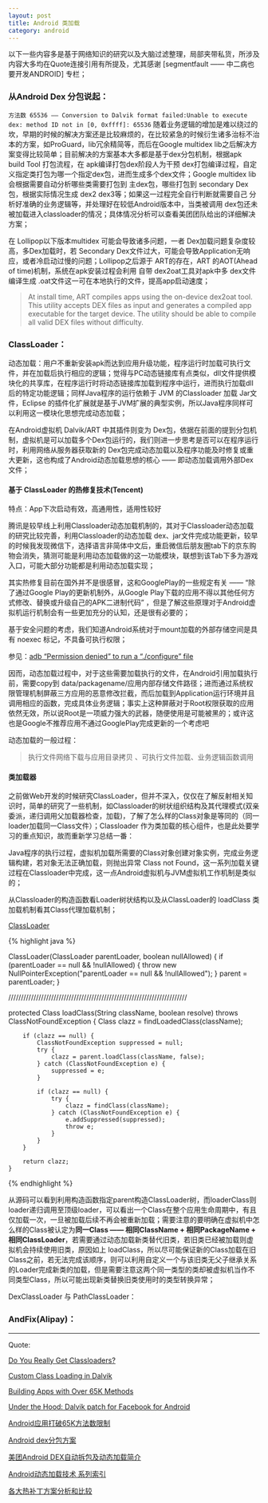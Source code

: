 ```yaml
---
layout: post
title: Android 类加载
category: android
---
```


以下一些内容多是基于网络知识的研究以及大脑过滤整理，局部夹带私货，所涉及内容大多均在Quote连接引用有所提及，尤其感谢 [segmentfault —— 中二病也要开发ANDROID] 专栏；


### 从Android Dex 分包说起：

`方法数 65536 —— Conversion to Dalvik format failed:Unable to execute dex: method ID not in [0, 0xffff]: 65536` 随着业务逻辑的增加是难以绕过的坎，早期的时候的解决方案还是比较麻烦的，在比较紧急的时候衍生诸多治标不治本的方案，如ProGuard，lib冗余精简等，而后在Google multidex lib之后解决方案变得比较简单；目前解决的方案基本大多都是基于dex分包机制，根据apk build Tool 打包流程，在 apk编译打包dex阶段人为干预 dex打包编译过程，自定义指定类打包为哪一个指定dex包，进而生成多个dex文件；Google multidex lib 会根据需要自动分析哪些类需要打包到 主dex包，哪些打包到 secondary Dex包，根据实际情况生成 dex2 dex3等；如果这一过程完全自行判断就需要自己 分析好准确的业务逻辑等，并处理好在较低Android版本中，当类被调用 dex包还未被加载进入classloader的情况；具体情况分析可以查看美团团队给出的详细解决方案；

在 Lollipop以下版本multidex 可能会导致诸多问题，一者 Dex加载问题复杂度较高，多Dex加载时，若 Secondary Dex文件过大，可能会导致Application无响应，或者冷启动过慢的问题；Lollipop之后源于 ART的存在，ART 的AOT(Ahead of time)机制，系统在apk安装过程会利用 自带 dex2oat工具对apk中多 dex文件编译生成 .oat文件这一可在本地执行的文件，提高app启动速度；

> At install time, ART compiles apps using the on-device dex2oat tool. This utility accepts DEX files as input and generates a compiled app executable for the target device. The utility should be able to compile all valid DEX files without difficulty.


### ClassLoader：

  动态加载：用户不重新安装apk而达到应用升级功能，程序运行时加载可执行文件，并在加载后执行相应的逻辑；觉得与PC动态链接库有点类似，dll文件提供模块化的共享库，在程序运行时将动态链接库加载到程序中运行，进而执行加载dll后的特定功能逻辑；同样Java程序的运行依赖于 JVM 的Classloader 加载 Jar文件，Eclipse 的插件化扩展就是基于JVM扩展的典型实例，所以Java程序同样可以利用这一模块化思想完成动态加载；

  在Android虚拟机 Dalvik/ART 中其插件则变为 Dex包，依据在前面的提到分包机制，虚拟机是可以加载多个Dex包运行的，我们则进一步思考是否可以在程序运行时，利用网络从服务器获取新的 Dex包完成动态加载以及程序功能及时修复或重大更新，这也构成了Android动态加载思想的核心 —— 即动态加载调用外部Dex文件；




#### 基于 ClassLoader 的热修复技术(Tencent)

特点：App下次启动有效，高通用性，适用性较好

腾讯是较早线上利用Classloader动态加载机制的，其对于Classloader动态加载的研究比较完善，利用Classloader的动态加载 dex、jar文件完成功能更新，较早的时候我发现微信下，选择语言非简体中文后，重启微信后朋友圈tab下的京东购物会消失，猜测可能是利用动态加载做的这一功能模块，联想到该Tab下多为游戏入口，可能大部分功能都是利用动态加载实现；

其实热修复目前在国外并不是很感冒，这和GooglePlay的一些规定有关 —— “除了通过Google Play的更新机制外，从Google Play下载的应用不得以其他任何方式修改、替换或升级自己的APK二进制代码” ，但是了解这些原理对于Android虚拟机运行机制会有一些更加充分的认知，还是很有必要的；

基于安全问题的考虑，我们知道Android系统对于mount加载的外部存储空间是具有 noexec 标记，不具备可执行权限；

参见：[adb “Permission denied” to run a “./configure” file](http://android.stackexchange.com/questions/35658/adb-permission-denied-to-run-a-configure-file)

因而，动态加载过程中，对于这些需要加载执行的文件，在Android引用加载执行前，需要copy到  data/packagename/应用内部存储文件路径；进而通过系统权限管理机制屏蔽三方应用的恶意修改拦截，而后加载到Application运行环境并且调用相应的函数，完成具体业务逻辑；事实上这种屏蔽对于Root权限获取的应用依然无效，所以说Root是一项威力强大的武器，随便使用是可能被黑的；或许这也是Google不推荐应用不通过GooglePlay完成更新的一个考虑吧

动态加载的一般过程：

>  执行文件网络下载与应用目录拷贝 、可执行文件加载、业务逻辑函数调用


#### 类加载器

之前做Web开发的时候研究ClassLoader，但并不深入，仅仅在了解反射相关知识时，简单的研究了一些机制，如Classloader的树状组织结构及其代理模式(双亲委派，递归调用父加载器检查，加载)，了解了怎么样的Class对象是等同的（同一loader加载同一Class文件）；Classloader 作为类加载的核心组件，也是此处要学习的重点知识，故而重新学习总结一番：

Java程序的执行过程，虚拟机加载所需要的Class对象创建对象实例，完成业务逻辑构建，若对象无法正确加载，则抛出异常 Class not Found，这一系列加载关键过程在Classloader中完成，这一点Android虚拟机与JVM虚拟机工作机制是类似的；

从Classloader的构造函数看Loader树状结构以及从ClassLoader的 loadClass 类加载机制看其Class代理加载机制；

[ClassLoader](https://android.googlesource.com/platform/libcore/+/a7752f4d22097346dd7849b92b9f36d0a0a7a8f3/libdvm/src/main/java/java/lang/ClassLoader.java)

{% highlight java %}


ClassLoader(ClassLoader parentLoader, boolean nullAllowed) {
    if (parentLoader == null && !nullAllowed) {
        throw new NullPointerException("parentLoader == null && !nullAllowed");
    }
    parent = parentLoader;
}

///////////////////////////////////////////////////////////////////////

protected Class<?> loadClass(String className, boolean resolve) throws ClassNotFoundException {
        Class<?> clazz = findLoadedClass(className);

        if (clazz == null) {
            ClassNotFoundException suppressed = null;
            try {
                clazz = parent.loadClass(className, false);
            } catch (ClassNotFoundException e) {
                suppressed = e;
            }

            if (clazz == null) {
                try {
                    clazz = findClass(className);
                } catch (ClassNotFoundException e) {
                    e.addSuppressed(suppressed);
                    throw e;
                }
            }
        }

        return clazz;
    }


{% endhighlight %}

从源码可以看到利用构造函数指定parent构造ClassLoader树，而loaderClass则loader递归调用至顶级loader，可以看出一个Class在整个应用生命周期中，有且仅加载一次，一旦被加载后续不再会被重新加载；需要注意的要明确在虚拟机中怎么样的Class被认定为**同一Class —— 相同ClassName + 相同PackageName + 相同ClassLoader**，若需要通过动态加载新类替代旧类，若旧类已经被加载则虚拟机会持续使用旧类，原因如上 loadClass，所以尽可能保证新的Class加载在旧Class之前，若无法完成该顺序，则可以利用自定义一个与该旧类无父子继承关系的Loader完成新类的加载，但是需要注意这两个同一类型的类却被虚拟机当作不同类型Class，所以可能出现新类替换旧类使用时的类型转换异常；

DexClassLoader 与 PathClassLoader：



### AndFix(Alipay)：




















---

Quote:

[Do You Really Get Classloaders?](http://zeroturnaround.com/rebellabs/rebel-labs-tutorial-do-you-really-get-classloaders/)

[Custom Class Loading in Dalvik](http://android-developers.blogspot.sg/2011/07/custom-class-loading-in-dalvik.html)

[Building Apps with Over 65K Methods](http://developer.android.com/tools/building/multidex.html)

[Under the Hood: Dalvik patch for Facebook for Android](https://www.facebook.com/notes/facebook-engineering/under-the-hood-dalvik-patch-for-facebook-for-android/10151345597798920)

[Android应用打破65K方法数限制](http://www.infoq.com/cn/news/2014/11/android-multidex)

[Android dex分包方案](http://my.oschina.net/853294317/blog/308583)

[美团Android DEX自动拆包及动态加载简介](http://tech.meituan.com/mt-android-auto-split-dex.html)

[Android动态加载技术 系列索引](https://segmentfault.com/a/1190000004086213)

[各大热补丁方案分析和比较](http://blog.zhaiyifan.cn/2015/11/20/HotPatchCompare/)
